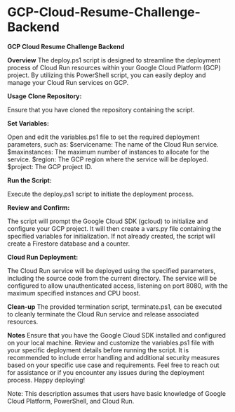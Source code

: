 # GCP-Cloud-Resume-Challenge-Backend
**GCP Cloud Resume Challenge Backend**

**Overview**
The deploy.ps1 script is designed to streamline the deployment process of Cloud Run resources within your Google Cloud Platform (GCP) project. By utilizing this PowerShell script, you can easily deploy and manage your Cloud Run services on GCP.

**Usage**
**Clone Repository:**

Ensure that you have cloned the repository containing the script.

**Set Variables:**

Open and edit the variables.ps1 file to set the required deployment parameters, such as:
$servicename: The name of the Cloud Run service.
$maxinstances: The maximum number of instances to allocate for the service.
$region: The GCP region where the service will be deployed.
$project: The GCP project ID.

**Run the Script:**

Execute the deploy.ps1 script to initiate the deployment process.

**Review and Confirm:**

The script will prompt the Google Cloud SDK (gcloud) to initialize and configure your GCP project.
It will then create a vars.py file containing the specified variables for initialization.
If not already created, the script will create a Firestore database and a counter.

**Cloud Run Deployment:**

The Cloud Run service will be deployed using the specified parameters, including the source code from the current directory.
The service will be configured to allow unauthenticated access, listening on port 8080, with the maximum specified instances and CPU boost.

**Clean-up**
The provided termination script, terminate.ps1, can be executed to cleanly terminate the Cloud Run service and release associated resources.

**Notes**
Ensure that you have the Google Cloud SDK installed and configured on your local machine.
Review and customize the variables.ps1 file with your specific deployment details before running the script.
It is recommended to include error handling and additional security measures based on your specific use case and requirements.
Feel free to reach out for assistance or if you encounter any issues during the deployment process. Happy deploying!

Note: This description assumes that users have basic knowledge of Google Cloud Platform, PowerShell, and Cloud Run.
